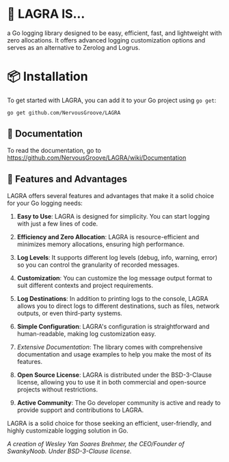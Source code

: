 ﻿# 🦎 LAGRA IS...
a Go logging library designed to be easy, efficient, fast, and lightweight with zero allocations. It offers advanced logging customization options and serves as an alternative to Zerolog and Logrus.

# 📦 Installation

To get started with LAGRA, you can add it to your Go project using `go get`:

    go get github.com/NervousGroove/LAGRA

## 📖 Documentation

To read the documentation, go to https://github.com/NervousGroove/LAGRA/wiki/Documentation

## 🚀 Features and Advantages

LAGRA offers several features and advantages that make it a solid choice for your Go logging needs:

1. **Easy to Use**: LAGRA is designed for simplicity. You can start logging with just a few lines of code.

2. **Efficiency and Zero Allocation**: LAGRA is resource-efficient and minimizes memory allocations, ensuring high performance.

3. **Log Levels**: It supports different log levels (debug, info, warning, error) so you can control the granularity of recorded messages.

4. **Customization**: You can customize the log message output format to suit different contexts and project requirements.

5. **Log Destinations**: In addition to printing logs to the console, LAGRA allows you to direct logs to different destinations, such as files, network outputs, or even third-party systems.

6. **Simple Configuration**: LAGRA's configuration is straightforward and human-readable, making log customization easy.

7. *Extensive Documentation*: The library comes with comprehensive documentation and usage examples to help you make the most of its features.

8. **Open Source License**: LAGRA is distributed under the BSD-3-Clause license, allowing you to use it in both commercial and open-source projects without restrictions.

9. **Active Community**: The Go developer community is active and ready to provide support and contributions to LAGRA.

LAGRA is a solid choice for those seeking an efficient, user-friendly, and highly customizable logging solution in Go.

*A creation of Wesley Yan Soares Brehmer, the CEO/Founder of SwankyNoob. Under BSD-3-Clause license.*
